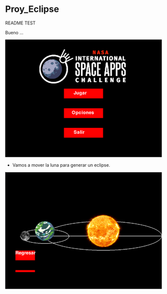 # Proy_Eclipse
README TEST

Bueno ...

![Alt text](image.png)

- Vamos a mover la luna para generar un eclipse.

![Alt text](image-1.png)


